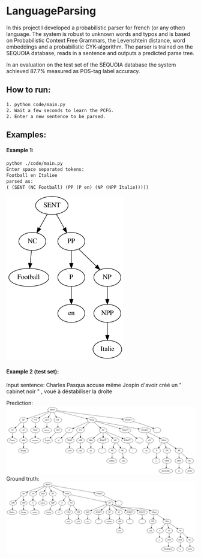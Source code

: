 # LanguageParsing
In this project I developed a probabilistic parser for french (or any other) language. The system is robust to unknown words and typos and is based on Probabilistic Context Free Grammars, the Levenshtein distance, word embeddings and a probabilistic CYK-algorithm. The 
parser is trained on the SEQUOIA database, reads in a sentence and outputs a predicted parse tree.

In an evaluation on the test set of the SEQUOIA database the system achieved 87.7% measured as POS-tag label accuracy.

## How to run:
    1. python code/main.py
    2. Wait a few seconds to learn the PCFG.
    2. Enter a new sentence to be parsed.

## Examples:

#### Example 1:
```
python ./code/main.py
Enter space separated tokens:
Football en Italiee
parsed as:
( (SENT (NC Football) (PP (P en) (NP (NPP Italie)))))
```
![example1](examples/example1.png)


#### Example 2 (test set):

Input sentence: Charles Pasqua accuse même Jospin d'avoir créé un " cabinet noir " , voué à déstabiliser la droite 

Prediction:
![example3 prediction](examples/parse_tree_20.png)
Ground truth:
![example3 ground truth](examples/gt_tree_20.png)
